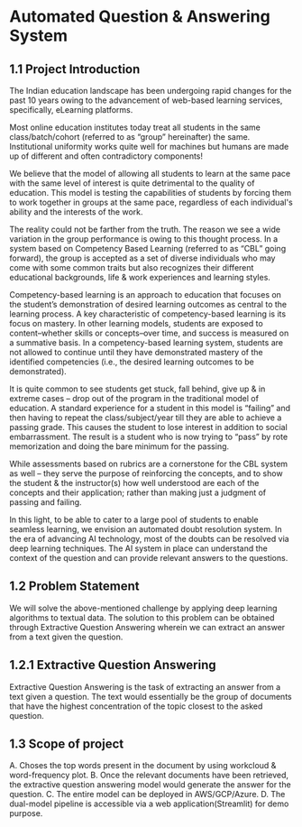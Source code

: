 # Automated Question & Answering System

## 1.1 Project Introduction
The Indian education landscape has been undergoing rapid changes for the past 10 years owing to
the advancement of web-based learning services, specifically, eLearning platforms.

Most online education institutes today treat all students in the same class/batch/cohort (referred to as
“group” hereinafter) the same. Institutional uniformity works quite well for machines but humans are
made up of different and often contradictory components!

We believe that the model of allowing all students to learn at the same pace with the same level of
interest is quite detrimental to the quality of education. This model is testing the capabilities of
students by forcing them to work together in groups at the same pace, regardless of each individual's
ability and the interests of the work.

The reality could not be farther from the truth. The reason we see a wide variation in the group
performance is owing to this thought process.
In a system based on Competency Based Learning (referred to as “CBL” going forward), the group is
accepted as a set of diverse individuals who may come with some common traits but also recognizes
their different educational backgrounds, life & work experiences and learning styles.

Competency-based learning is an approach to education that focuses on the student’s demonstration
of desired learning outcomes as central to the learning process. A key characteristic of
competency-based learning is its focus on mastery. In other learning models, students are exposed to
content–whether skills or concepts–over time, and success is measured on a summative basis. In a
competency-based learning system, students are not allowed to continue until they have
demonstrated mastery of the identified competencies (i.e., the desired learning outcomes to be
demonstrated).

It is quite common to see students get stuck, fall behind, give up & in extreme cases – drop out of the
program in the traditional model of education. A standard experience for a student in this model is
“failing” and then having to repeat the class/subject/year till they are able to achieve a passing grade.
This causes the student to lose interest in addition to social embarrassment. The result is a student
who is now trying to “pass” by rote memorization and doing the bare minimum for the passing.

While assessments based on rubrics are a cornerstone for the CBL system as well – they serve the
purpose of reinforcing the concepts, and to show the student & the instructor(s) how well understood
are each of the concepts and their application; rather than making just a judgment of passing and
failing.

In this light, to be able to cater to a large pool of students to enable seamless learning, we envision an
automated doubt resolution system. In the era of advancing AI technology, most of the doubts can be
resolved via deep learning techniques. The AI system in place can understand the context of the
question and can provide relevant answers to the questions.

## 1.2 Problem Statement
We will solve the above-mentioned challenge by applying deep learning algorithms to textual data.
The solution to this problem can be obtained through Extractive Question Answering wherein we can
extract an answer from a text given the question.

## 1.2.1 Extractive Question Answering
Extractive Question Answering is the task of extracting an answer from a text given a question. The
text would essentially be the group of documents that have the highest concentration of the topic
closest to the asked question.

## 1.3 Scope of project
A. Choses the top words present in the document by using workcloud & word-frequency plot.
B. Once the relevant documents have been retrieved, the extractive question answering
model would generate the answer for the question.
C. The entire model can be deployed in AWS/GCP/Azure.
D. The dual-model pipeline is accessible via a web application(Streamlit) for demo
   purpose.


